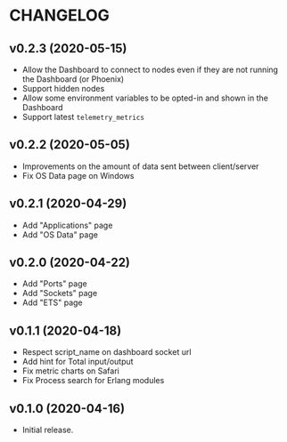 # CHANGELOG

## v0.2.3 (2020-05-15)

* Allow the Dashboard to connect to nodes even if they are not running the Dashboard (or Phoenix)
* Support hidden nodes
* Allow some environment variables to be opted-in and shown in the Dashboard
* Support latest `telemetry_metrics`

## v0.2.2 (2020-05-05)

* Improvements on the amount of data sent between client/server
* Fix OS Data page on Windows

## v0.2.1 (2020-04-29)

* Add "Applications" page
* Add "OS Data" page

## v0.2.0 (2020-04-22)

* Add "Ports" page
* Add "Sockets" page
* Add "ETS" page

## v0.1.1 (2020-04-18)

* Respect script_name on dashboard socket url
* Add hint for Total input/output
* Fix metric charts on Safari
* Fix Process search for Erlang modules

## v0.1.0 (2020-04-16)

* Initial release.
